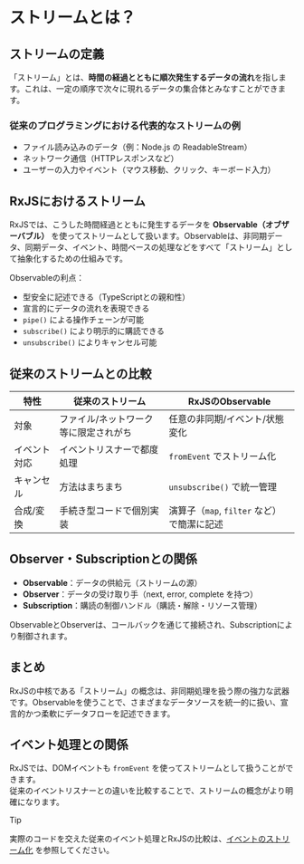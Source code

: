 # ストリームとは？

## ストリームの定義

「ストリーム」とは、**時間の経過とともに順次発生するデータの流れ**を指します。これは、一定の順序で次々に現れるデータの集合体とみなすことができます。

### 従来のプログラミングにおける代表的なストリームの例
- ファイル読み込みのデータ（例：Node.js の ReadableStream）
- ネットワーク通信（HTTPレスポンスなど）
- ユーザーの入力やイベント（マウス移動、クリック、キーボード入力）

## RxJSにおけるストリーム

RxJSでは、こうした時間経過とともに発生するデータを **Observable（オブザーバブル）** を使ってストリームとして扱います。Observableは、非同期データ、同期データ、イベント、時間ベースの処理などをすべて「ストリーム」として抽象化するための仕組みです。

Observableの利点：
- 型安全に記述できる（TypeScriptとの親和性）
- 宣言的にデータの流れを表現できる
- `pipe()` による操作チェーンが可能
- `subscribe()` により明示的に購読できる
- `unsubscribe()` によりキャンセル可能

## 従来のストリームとの比較

| 特性 | 従来のストリーム | RxJSのObservable |
|------|------------------|-------------------|
| 対象 | ファイル/ネットワーク等に限定されがち | 任意の非同期/イベント/状態変化 |
| イベント対応 | イベントリスナーで都度処理 | `fromEvent` でストリーム化 |
| キャンセル | 方法はまちまち | `unsubscribe()` で統一管理 |
| 合成/変換 | 手続き型コードで個別実装 | 演算子（`map`, `filter` など）で簡潔に記述 |

## Observer・Subscriptionとの関係

- **Observable**：データの供給元（ストリームの源）
- **Observer**：データの受け取り手（next, error, complete を持つ）
- **Subscription**：購読の制御ハンドル（購読・解除・リソース管理）

ObservableとObserverは、コールバックを通じて接続され、Subscriptionにより制御されます。

## まとめ

RxJSの中核である「ストリーム」の概念は、非同期処理を扱う際の強力な武器です。Observableを使うことで、さまざまなデータソースを統一的に扱い、宣言的かつ柔軟にデータフローを記述できます。

## イベント処理との関係

RxJSでは、DOMイベントも `fromEvent` を使ってストリームとして扱うことができます。  
従来のイベントリスナーとの違いを比較することで、ストリームの概念がより明確になります。

> [!TIP]
> 実際のコードを交えた従来のイベント処理とRxJSの比較は、[イベントのストリーム化](/guide/observables/events.md#従来のイベント処理とrxjsの比較) を参照してください。